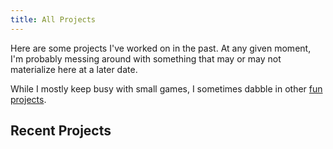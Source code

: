 ```yaml
---
title: All Projects
---
```


Here are some projects I've worked on in the past. At any given moment, I'm probably messing around with something that may or may not materialize here at a later date.

While I mostly keep busy with small games, I sometimes dabble in other [fun](/tidbits/beep.c) [projects](http://cheez.lt3.us).

## Recent Projects ##

